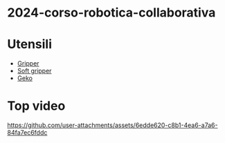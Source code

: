 # 2024-corso-robotica-collaborativa

# Utensili

- [Gripper](gripper)
- [Soft gripper](softGripper)
- [Geko](geko)


# Top video

https://github.com/user-attachments/assets/6edde620-c8b1-4ea6-a7a6-84fa7ec6fddc

